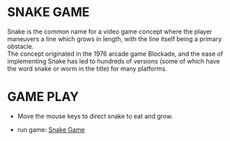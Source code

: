 # SNAKE GAME

Snake is the common name for a video game concept where the player maneuvers a line which grows in length, with the line itself being a primary obstacle.</br> 
The concept originated in the 1976 arcade game Blockade, and the ease of implementing Snake has led to hundreds of versions (some of which have the word snake or worm in the title) for many platforms.

# GAME PLAY
* Move the mouse keys to direct snake to eat and grow.

* run game: [Snake Game](snake_game.html)
